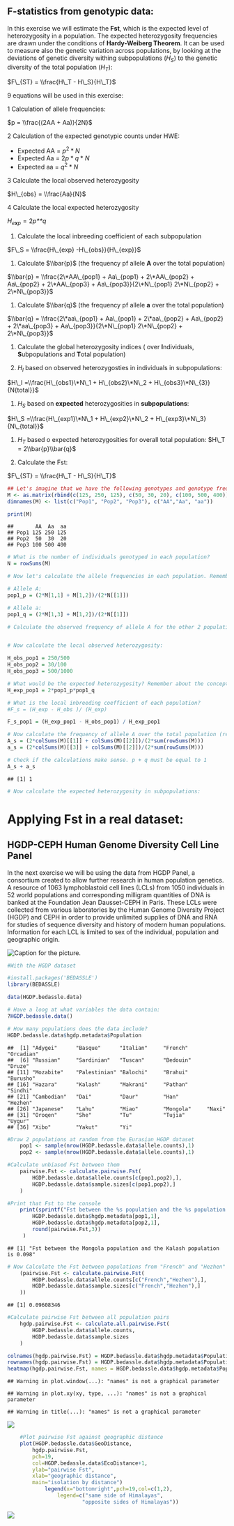 F-statistics from genotypic data:
---------------------------------

In this exercise we will estimate the **Fst**, which is the expected level of heterozygosity in a population. The expected heterozygosity frequencies are drawn under the conditions of **Hardy-Weiberg Theorem**. It can be used to measure also the genetic variation across populations, by looking at the deviations of genetic diversity withing subpopulations (*H*<sub>*S*</sub>) to the genetic diversity of the total population (*H*<sub>*T*</sub>):

$F\_{ST} = \\frac{H\_T - H\_S}{H\_T}$

9 equations will be used in this exercise:

1 Calculation of allele frequencies:

$p = \\frac{(2AA + Aa)}{2N}$

2 Calculation of the expected genotypic counts under HWE:

-   Expected AA = *p*<sup>2</sup> \* *N*
-   Expected Aa = 2*p* \* *q* \* *N*
-   Expected aa = *q*<sup>2</sup> \* *N*

3 Calculate the local observed heterozygosity

$H\_{obs} = \\frac{Aa}{N}$

4 Calculate the local expected heterozygosity

*H*<sub>*e**x**p*</sub> = 2*p**q*

1.  Calculate the local inbreeding coefficient of each subpopulation

$F\_S = \\frac{H\_{exp} -H\_{obs}}{H\_{exp}}$

1.  Calculate $\\bar{p}$ (the frequency pf allele **A** over the total population)

$\\bar{p} = \\frac{2\*AA\_{pop1} + Aa\_{pop1} + 2\*AA\_{pop2} + Aa\_{pop2} + 2\*AA\_{pop3} + Aa\_{pop3}}{2\*N\_{pop1} 2\*N\_{pop2} + 2\*N\_{pop3}}$

1.  Calculate $\\bar{q}$ (the frequency pf allele **a** over the total population)

$\\bar{q} = \\frac{2\*aa\_{pop1} + Aa\_{pop1} + 2\*aa\_{pop2} + Aa\_{pop2} + 2\*aa\_{pop3} + Aa\_{pop3}}{2\*N\_{pop1} 2\*N\_{pop2} + 2\*N\_{pop3}}$

1.  Calculate the global heterozygosity indices ( over **I**ndividuals, **S**ubpopulations and **T**otal population)

2.  *H*<sub>*I*</sub> based on observed heterozygosties in individuals in subpopulations:

$H\_I =\\frac{H\_{obs1}\*N\_1 + H\_{obs2}\*N\_2 + H\_{obs3}\*N\_{3}}{N{total}}$

1.  *H*<sub>*S*</sub> based on **expected** heterozygosities in **subpopulations**:

$H\_S =\\frac{H\_{exp1}\*N\_1 + H\_{exp2}\*N\_2 + H\_{exp3}\*N\_3}{N\_{total}}$

1.  *H*<sub>*T*</sub> based o expected heterozygosities for overall total population: $H\_T = 2\\bar{p}\\bar{q}$

2.  Calculate the Fst:

$F\_{ST} = \\frac{H\_T - H\_S}{H\_T}$

``` r
## Let's imagine that we have the following genotypes and genotype frequencies in each population:
M <- as.matrix(rbind(c(125, 250, 125), c(50, 30, 20), c(100, 500, 400)))
dimnames(M) <- list(c("Pop1", "Pop2", "Pop3"), c("AA","Aa", "aa"))

print(M)
```

    ##       AA  Aa  aa
    ## Pop1 125 250 125
    ## Pop2  50  30  20
    ## Pop3 100 500 400

``` r
# What is the number of individuals genotyped in each population?
N = rowSums(M)

# Now let's calculate the allele frequencies in each population. Remember that the number of alleles is twice the number of genotypes.

# Allele A: 
pop1_p = (2*M[1,1] + M[1,2])/(2*N[[1]])

# Allele a:
pop1_q = (2*M[1,3] + M[1,2])/(2*N[[1]])

# Calculate the observed frequency of allele A for the other 2 populations


# Now calculate the local observed heterozygosity:

H_obs_pop1 = 250/500
H_obs_pop2 = 30/100
H_obs_pop3 = 500/1000

# What would be the expected heterozygosity? Remember about the concepts of Hardy Weinberg equilibrium:
H_exp_pop1 = 2*pop1_p*pop1_q

# What is the local inbreeding coefficient of each population?
#F_s = (H_exp - H_obs )/ (H_exp)

F_s_pop1 = (H_exp_pop1 - H_obs_pop1) / H_exp_pop1

# Now calculate the frequency of allele A over the total population (remember to mutiple the N frequencies):
A_s = (2*colSums(M)[[1]] + colSums(M)[[2]])/(2*sum(rowSums(M)))
a_s = (2*colSums(M)[[3]] + colSums(M)[[2]])/(2*sum(rowSums(M)))

# Check if the calculations make sense. p + q must be equal to 1
A_s + a_s
```

    ## [1] 1

``` r
# Now calculate the expected heterozygosity in subpopulations: 
```

Applying Fst in a real dataset:
===============================

HGDP-CEPH Human Genome Diversity Cell Line Panel
------------------------------------------------

In the next exercise we will be using the data from HGDP Panel, a consortium created to allow further research in human population genetics.
A resource of 1063 lymphoblastoid cell lines (LCLs) from 1050 individuals in 52 world populations and corresponding milligram quantities of DNA is banked at the Foundation Jean Dausset-CEPH in Paris. These LCLs were collected from various laboratories by the Human Genome Diversity Project (HGDP) and CEPH in order to provide unlimited supplies of DNA and RNA for studies of sequence diversity and history of modern human populations. Information for each LCL is limited to sex of the individual, population and geographic origin.

![Caption for the picture.](/Users/PM/Dropbox/PG2018/exercises/Fst_HGDP/HGDP-panel.png)

``` r
#With the HGDP dataset

#install.packages('BEDASSLE')
library(BEDASSLE)

data(HGDP.bedassle.data)

# Have a loog at what variables the data contain:
?HGDP.bedassle.data()

# How many populations does the data include?
HGDP.bedassle.data$hgdp.metadata$Population
```

    ##  [1] "Adygei"      "Basque"      "Italian"     "French"      "Orcadian"   
    ##  [6] "Russian"     "Sardinian"   "Tuscan"      "Bedouin"     "Druze"      
    ## [11] "Mozabite"    "Palestinian" "Balochi"     "Brahui"      "Burusho"    
    ## [16] "Hazara"      "Kalash"      "Makrani"     "Pathan"      "Sindhi"     
    ## [21] "Cambodian"   "Dai"         "Daur"        "Han"         "Hezhen"     
    ## [26] "Japanese"    "Lahu"        "Miao"        "Mongola"     "Naxi"       
    ## [31] "Oroqen"      "She"         "Tu"          "Tujia"       "Uygur"      
    ## [36] "Xibo"        "Yakut"       "Yi"

``` r
#Draw 2 populations at random from the Eurasian HGDP dataset
    pop1 <- sample(nrow(HGDP.bedassle.data$allele.counts),1)
    pop2 <- sample(nrow(HGDP.bedassle.data$allele.counts),1)

#Calculate unbiased Fst between them
    pairwise.Fst <- calculate.pairwise.Fst(
        HGDP.bedassle.data$allele.counts[c(pop1,pop2),],
        HGDP.bedassle.data$sample.sizes[c(pop1,pop2),]  
    )

#Print that Fst to the console
    print(sprintf("Fst between the %s population and the %s population is %s",
        HGDP.bedassle.data$hgdp.metadata[pop1,1],
        HGDP.bedassle.data$hgdp.metadata[pop2,1],
        round(pairwise.Fst,3))
     )
```

    ## [1] "Fst between the Mongola population and the Kalash population is 0.098"

``` r
# Now Calculate the Fst between populations from "French" and "Hezhen"
    (pairwise.Fst <- calculate.pairwise.Fst(
        HGDP.bedassle.data$allele.counts[c("French","Hezhen"),],
        HGDP.bedassle.data$sample.sizes[c("French","Hezhen"),]  
    ))
```

    ## [1] 0.09608346

``` r
#Calculate pairwise Fst between all population pairs
    hgdp.pairwise.Fst <- calculate.all.pairwise.Fst(
        HGDP.bedassle.data$allele.counts,
        HGDP.bedassle.data$sample.sizes
    )   

colnames(hgdp.pairwise.Fst) = HGDP.bedassle.data$hgdp.metadata$Population
rownames(hgdp.pairwise.Fst) = HGDP.bedassle.data$hgdp.metadata$Population
heatmap(hgdp.pairwise.Fst, names = HGDP.bedassle.data$hgdp.metadata$Population)
```

    ## Warning in plot.window(...): "names" is not a graphical parameter

    ## Warning in plot.xy(xy, type, ...): "names" is not a graphical parameter

    ## Warning in title(...): "names" is not a graphical parameter

![](Fst_tutorial_files/figure-markdown_github/unnamed-chunk-2-1.png)

``` r
    #Plot pairwise Fst against geographic distance
    plot(HGDP.bedassle.data$GeoDistance,
        hgdp.pairwise.Fst,
        pch=19,
        col=HGDP.bedassle.data$EcoDistance+1,
        ylab="pairwise Fst",
        xlab="geographic distance",
        main="isolation by distance")
            legend(x="bottomright",pch=19,col=c(1,2),
                legend=c("same side of Himalayas",
                        "opposite sides of Himalayas"))
```

![](Fst_tutorial_files/figure-markdown_github/unnamed-chunk-2-2.png)
